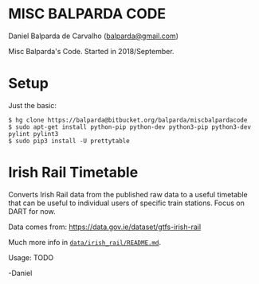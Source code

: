 # MISC BALPARDA CODE

Daniel Balparda de Carvalho (balparda@gmail.com)

Misc Balparda's Code. Started in 2018/September.

# Setup

Just the basic:

```
$ hg clone https://balparda@bitbucket.org/balparda/miscbalpardacode
$ sudo apt-get install python-pip python-dev python3-pip python3-dev pylint pylint3
$ sudo pip3 install -U prettytable
```

# Irish Rail Timetable

Converts Irish Rail data from the published raw data to a useful timetable that can be
useful to individual users of specific train stations. Focus on DART for now.

Data comes from: https://data.gov.ie/dataset/gtfs-irish-rail

Much more info in [`data/irish_rail/README.md`](data/irish_rail/README.md).

Usage: TODO

-Daniel
